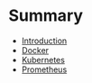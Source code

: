 # Summary

* [Introduction](README.md)
* [Docker](docker.md)
* [Kubernetes](kubernetes.md)
* [Prometheus](prometheus.md)

